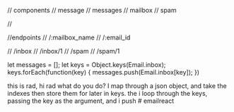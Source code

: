 // components
// message 
// messages
// mailbox
// spam

// 

//endpoints
// /:mailbox_name
// /:email_id

// /inbox
// /inbox/1
// /spam
// /spam/1

let messages = [];
let keys = Object.keys(Email.inbox);
keys.forEach(function(key) {
	messages.push(Email.inbox[key]);
})

this is rad, hi rad what do you do?
I map through a json object, and take the indexes then store them for later in keys.
the i loop through the keys, passing the key as the argument, and i push # emailreact
